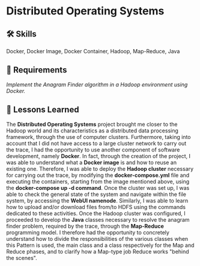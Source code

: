# Distributed Operating Systems

## 🛠 Skills
Docker, Docker Image, Docker Container, Hadoop, Map-Reduce, Java

## 📝 Requirements
*Implement the Anagram Finder algorithm in a Hadoop environment using Docker.*

## 📖 Lessons Learned
The **Distributed Operating Systems** project brought me closer to the Hadoop world and its characteristics as a distributed data processing framework, through the use of computer clusters. Furthermore, taking into account that I did not have access to a large cluster network to carry out the trace, I had the opportunity to use another component of software development, namely **Docker**. In fact, through the creation of the project, I was able to understand what a **Docker image** is and how to reuse an existing one. Therefore, I was able to deploy the **Hadoop cluster** necessary for carrying out the trace, by modifying the **docker-compose.yml** file and executing the containers, starting from the image mentioned above, using the **docker-compose up -d command**. Once the cluster was set up, I was able to check the general state of the system and navigate within the file system, by accessing the **WebUI namenode**. Similarly, I was able to learn how to upload and/or download files from/to HDFS using the commands dedicated to these activities.
Once the Hadoop cluster was configured, I proceeded to develop the **Java** classes necessary to resolve the anagram finder problem, required by the trace, through the **Map-Reduce** programming model. I therefore had the opportunity to concretely understand how to divide the responsibilities of the various classes when this Pattern is used, the main class and a class respectively for the Map and Reduce phases, and to clarify how a Map-type job Reduce works "behind the scenes".